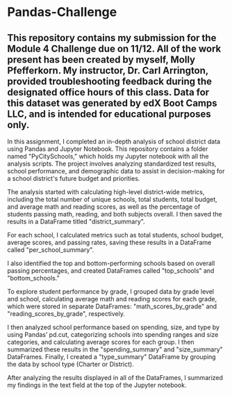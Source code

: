 # Pandas-Challenge
This repository contains my submission for the Module 4 Challenge due on 11/12. 
All of the work present has been created by myself, Molly Pfefferkorn. 
My instructor, Dr. Carl Arrington, provided troubleshooting feedback during the designated office hours of this class. 
Data for this dataset was generated by edX Boot Camps LLC, and is intended for educational purposes only.
----------
In this assignment, I completed an in-depth analysis of school district data using Pandas and Jupyter Notebook. This repository contains a folder named "PyCitySchools," which holds my Jupyter notebook with all the analysis scripts. The project involves analyzing standardized test results, school performance, and demographic data to assist in decision-making for a school district's future budget and priorities.

The analysis started with calculating high-level district-wide metrics, including the total number of unique schools, total students, total budget, and average math and reading scores, as well as the percentage of students passing math, reading, and both subjects overall. I then saved the results in a DataFrame titled "district_summary".

For each school, I calculated metrics such as total students, school budget, average scores, and passing rates, saving these results in a DataFrame called "per_school_summary".

I also identified the top and bottom-performing schools based on overall passing percentages, and created DataFrames called "top_schools" and "bottom_schools." 

To explore student performance by grade, I grouped data by grade level and school, calculating average math and reading scores for each grade, which were stored in separate DataFrames: "math_scores_by_grade" and "reading_scores_by_grade", respectively.

I then analyzed school performance based on spending, size, and type by using Pandas’ pd.cut, categorizing schools into spending ranges and size categories, and calculating average scores for each group. I then summarized these results in the "spending_summary" and "size_summary" DataFrames. Finally, I created a "type_summary" DataFrame by grouping the data by school type (Charter or District).

After analyzing the results displayed in all of the DataFrames, I summarized my findings in the text field at the top of the Jupyter notebook.

